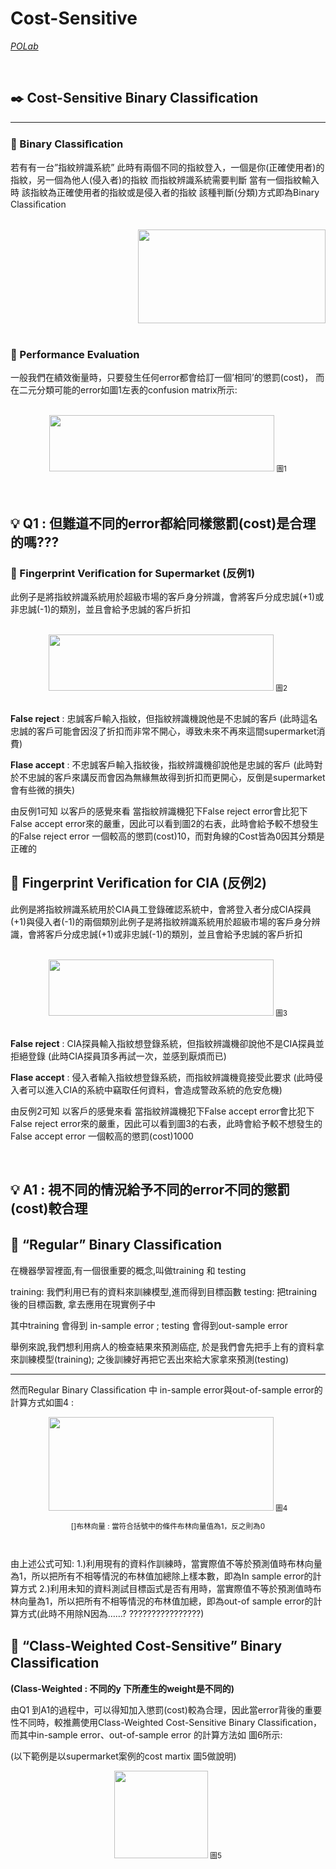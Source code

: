 # Cost-Sensitive
*[POLab](http://polab.imis.ncku.edu.tw/)* <br>

<br>

## :black_nib: Cost-Sensitive Binary Classiﬁcation
--------------------------------------------

### :arrow_down_small: Binary Classiﬁcation <br>
若有有一台”指紋辨識系統”
此時有兩個不同的指紋登入，一個是你(正確使用者)的指紋，另一個為他人(侵入者)的指紋
而指紋辨識系統需要判斷 當有一個指紋輸入時 該指紋為正確使用者的指紋或是侵入者的指紋 該種判斷(分類)方式即為Binary Classiﬁcation

<br>
<div align=right>
<img src="https://github.com/wutsungyu/Cost-Sensitive/blob/master/pic/%E5%9C%96.png"
width="300" height="150">
</div>
<br>

### :arrow_down_small: Performance Evaluation <br>
一般我們在績效衡量時，只要發生任何error都會给訂一個’相同’的懲罰(cost)， 而在二元分類可能的error如圖1左表的confusion matrix所示:

<br>
<div align=center>
<sub> 
<img src="https://github.com/wutsungyu/Cost-Sensitive/blob/master/pic/%E5%9C%961.png " 
width="360" height="90">
圖1 
</sub>
</div>
<br>                                                                            





<br>

:bulb: __Q1  :  但難道不同的error都給同樣懲罰(cost)是合理的嗎???__ <br>     
---------------------------------------------------------------------------------------------------



                              
                         
### :arrow_down_small: Fingerprint Veriﬁcation for Supermarket  (反例1) <br>
此例子是將指紋辨識系統用於超級市場的客戶身分辨識，會將客戶分成忠誠(+1)或非忠誠(-1)的類別，並且會給予忠誠的客戶折扣 

<br>
<div align=center>
<sub> 
<img src="https://github.com/wutsungyu/cost-sensitive/blob/master/pic/%E5%9C%962.png" 
width="360" height="90">
圖2 
</sub>
</div>
<br>      

**False reject** :  忠誠客戶輸入指紋，但指紋辨識機說他是不忠誠的客戶
(此時這名忠誠的客戶可能會因沒了折扣而非常不開心，導致未來不再來這間supermarket消費)

**Flase accept** : 不忠誠客戶輸入指紋後，指紋辨識機卻說他是忠誠的客戶
(此時對於不忠誠的客戶來講反而會因為無緣無故得到折扣而更開心，反倒是supermarket會有些微的損失)

由反例1可知
以客戶的感覺來看 當指紋辨識機犯下False reject error會比犯下False accept error來的嚴重，因此可以看到圖2的右表，此時會給予較不想發生的False reject error 一個較高的懲罰(cost)10，而對角線的Cost皆為0因其分類是正確的


## :arrow_down_small: Fingerprint Veriﬁcation for CIA  (反例2) <br>
此例是將指紋辨識系統用於CIA員工登錄確認系統中，會將登入者分成CIA探員(+1)與侵入者(-1)的兩個類別此例子是將指紋辨識系統用於超級市場的客戶身分辨識，會將客戶分成忠誠(+1)或非忠誠(-1)的類別，並且會給予忠誠的客戶折扣 

<br>
<div align=center>
<sub> 
<img src="https://github.com/wutsungyu/cost-sensitive/blob/master/pic/%E5%9C%963.png" 
width="360" height="90">
圖3 
</sub>
</div>
<br>      

**False reject** : CIA探員輸入指紋想登錄系統，但指紋辨識機卻說他不是CIA探員並拒絕登錄
(此時CIA探員頂多再試一次，並感到厭煩而已)

**Flase accept** : 侵入者輸入指紋想登錄系統，而指紋辨識機竟接受此要求
(此時侵入者可以進入CIA的系統中竊取任何資料，會造成警政系統的危安危機)

由反例2可知
以客戶的感覺來看 當指紋辨識機犯下False accept error會比犯下False reject error來的嚴重，因此可以看到圖3的右表，此時會給予較不想發生的False accept error 一個較高的懲罰(cost)1000

<br>

:bulb: __A1  :  視不同的情況給予不同的error不同的懲罰(cost)較合理__ <br>     
---------------------------------------------------------------------------------------------------


## :arrow_down_small: “Regular” Binary Classiﬁcation <br>
在機器學習裡面,有一個很重要的概念,叫做training 和 testing

training:  我們利用已有的資料來訓練模型,進而得到目標函數
testing:    把training 後的目標函數, 拿去應用在現實例子中

其中training 會得到 in-sample error  ;   testing 會得到out-sample error

舉例來說,我們想利用病人的檢查結果來預測癌症, 於是我們會先把手上有的資料拿來訓練模型(training); 之後訓練好再把它丟出來給大家拿來預測(testing)

---

然而Regular Binary Classiﬁcation 中 in-sample error與out-of-sample error的計算方式如圖4 :
<br>
<div align=center>
<sub> 
<img src="https://github.com/wutsungyu/cost-sensitive/blob/master/pic/%E5%9C%964.png" 
width="360" height="150">
圖4 
  
  []布林向量 : 當符合括號中的條件布林向量值為1，反之則為0
</sub>
</div>
<br>  

由上述公式可知:
1.)利用現有的資料作訓練時，當實際值不等於預測值時布林向量為1，所以把所有不相等情況的布林值加總除上樣本數，即為In sample error的計算方式
2.)利用未知的資料測試目標函式是否有用時，當實際值不等於預測值時布林向量為1，所以把所有不相等情況的布林值加總，即為out-of sample error的計算方式(此時不用除N因為……?
????????????????)


## :arrow_down_small: “Class-Weighted Cost-Sensitive” Binary Classiﬁcation <br> 
**(Class-Weighted : 不同的y 下所產生的weight是不同的)**

由Q1 到A1的過程中，可以得知加入懲罰(cost)較為合理，因此當error背後的重要性不同時，較推薦使用Class-Weighted Cost-Sensitive Binary Classiﬁcation，而其中in-sample error、out-of-sample error 的計算方法如 圖6所示:


(以下範例是以supermarket案例的cost martix 圖5做說明)
<br>
<div align=center>
<sub> 
<img src="https://github.com/wutsungyu/cost-sensitive/blob/master/pic/%E5%9C%965.png" 
width="150" height="140">
圖5
</sub>
</div>
<br> 
